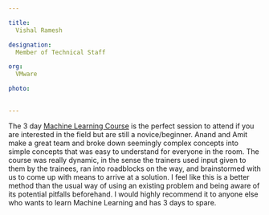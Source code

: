 ```yaml
---

title:
  Vishal Ramesh

designation:
  Member of Technical Staff

org:
  VMware

photo:
  

---
```


The 3 day [Machine Learning Course](/courses/practical-machine-learning) is the perfect session to attend if
you are interested in the field but are still a novice/beginner. Anand
and Amit make a great team and broke down seemingly complex concepts
into simple concepts that was easy to understand for everyone in the
room. The course was really dynamic, in the sense the trainers used
input given to them by the trainees, ran into roadblocks on the way, and
brainstormed with us to come up with means to arrive at a solution. I
feel like this is a better method than the usual way of using an
existing problem and being aware of its potential pitfalls beforehand. I
would highly recommend it to anyone else who wants to learn Machine
Learning and has 3 days to spare. 

